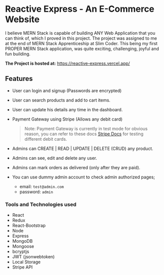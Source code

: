 # Reactive Express - An E-Commerce Website

I believe MERN Stack is capable of building ANY Web Application that you can think of, which I proved in this project. The project was assigned to me at the end of MERN Stack Apprenticeship at Slim Coder. This being my first PROPER MERN Stack application, was quite exciting, challenging, joyful and fun building.

**The Project is hosted at:** <https://reactive-express.vercel.app/>

## Features

- User can login and signup (Passwords are encrypted)
- User can search products and add to cart items.
- User can update his details any time in the dashboard.
- Payment Gateway using Stripe (Allows any debit card)

    >Note: Payment Gateway is currently in test mode for obvious reason, you can refer to these docs [Stripe Docs](<https://stripe.com/docs/testing>) for testing different debit cards.

- Admins can CREATE | READ | UPDATE | DELETE (CRUD) any product.
- Admins can see, edit and delete any user.
- Admins can mark orders as delivered (only after they are paid).
- You can use dummy admin account to check admin authorized pages; 
    - email: `test@admin.com`
    - password: `admin`

### Tools and Technologies used

- React
- Redux
- React-Bootstrap
- Node
- Express
- MongoDB
- Mongoose
- bcryptjs
- JWT (jsonwebtoken)
- Local Storage
- Stripe API
